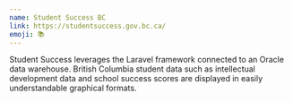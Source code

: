 ```yaml
---
name: Student Success BC
link: https://studentsuccess.gov.bc.ca/
emoji: 📚
---
```


 Student Success leverages the Laravel framework connected to an Oracle data warehouse. British Columbia student data such as intellectual development data and school success scores are displayed in easily understandable graphical formats.
